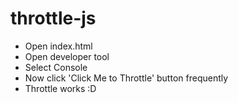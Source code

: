 # throttle-js

- Open index.html
- Open developer tool
- Select Console
- Now click 'Click Me to Throttle' button frequently
- Throttle works :D
